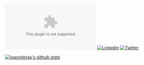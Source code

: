 [![Blog](https://badgen.net/badge/Blog/joaovitoras.com)](https://joaovitoras.com)
[![Linkedin](https://badgen.net/badge/LinkedIn/joaovitoralves?icon=linkedin)](https://linkedin.com/in/joaovitoralves)
[![Twitter](https://badgen.net/twitter/follow/joaovitor_as)](https://twitter.com/joaovitor_as)

[![joaovitoras's github stats](https://github-readme-stats.vercel.app/api?username=joaovitoras&count_private=true&show_icons=true)](joaovitoras.com)
